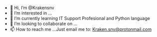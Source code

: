 - 👋 Hi, I’m @Krakensnv
- 👀 I’m interested in ...
- 🌱 I’m currently learning IT Support Profesional and Python language
- 💞️ I’m looking to collaborate on ...
- 📫 How to reach me ...Just email me to: Kraken.snv@protonmail.com

<!---
Krakensnv/Krakensnv is a ✨ special ✨ repository because its `README.md` (this file) appears on your GitHub profile.
You can click the Preview link to take a look at your changes.
--->
